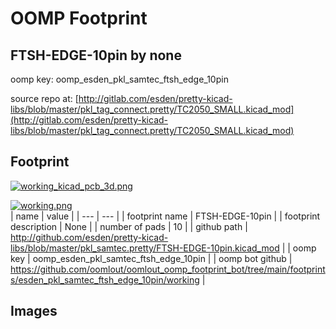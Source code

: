 # OOMP Footprint  
## FTSH-EDGE-10pin  by none  
  
oomp key: oomp_esden_pkl_samtec_ftsh_edge_10pin  
  
source repo at: [http://gitlab.com/esden/pretty-kicad-libs/blob/master/pkl_tag_connect.pretty/TC2050_SMALL.kicad_mod](http://gitlab.com/esden/pretty-kicad-libs/blob/master/pkl_tag_connect.pretty/TC2050_SMALL.kicad_mod)  
## Footprint  
  
[![working_kicad_pcb_3d.png](working_kicad_pcb_3d_600.png)](working_kicad_pcb_3d.png)  
  
[![working.png](working_600.png)](working.png)  
| name | value | 
| --- | --- | 
| footprint name | FTSH-EDGE-10pin | 
| footprint description | None | 
| number of pads | 10 | 
| github path | http://github.com/esden/pretty-kicad-libs/blob/master/pkl_samtec.pretty/FTSH-EDGE-10pin.kicad_mod | 
| oomp key | oomp_esden_pkl_samtec_ftsh_edge_10pin | 
| oomp bot github | https://github.com/oomlout/oomlout_oomp_footprint_bot/tree/main/footprints/esden_pkl_samtec_ftsh_edge_10pin/working | 
## Images  
